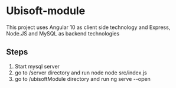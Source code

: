 # Ubisoft-module

This project uses Angular 10 as client side technology and Express, Node.JS and MySQL as backend technologies

## Steps

1. Start mysql server
2. go to /server directory and run node node src/index.js
3. go to /ubisoftModule directory and run ng serve --open
